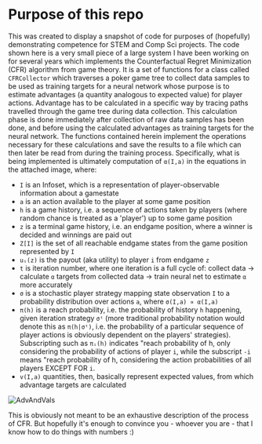 # Purpose of this repo
This was created to display a snapshot of code for purposes of (hopefully) demonstrating competence for STEM and Comp Sci projects.
The code shown here is a very small piece of a large system I have been working on for several years which implements the Counterfactual Regret Minimization (CFR) algorithm from game theory. It is a set of functions for a class called `CFRCollector` which traverses a poker game tree to collect data samples to be used as training targets for a neural network whose purpose is to estimate advantages (a quantity analogous to expected value) for player actions. Advantage has to be calculated in a specific way by tracing paths travelled through the game tree during data collection. This calculation phase is done immediately after collection of raw data samples has been done, and before using the calculated advantages as training targets for the neural network. The functions contained herein implement the operations necessary for these calculations and save the results to a file which can then later be read from during the training process. Specifically, what is being implemented is ultimately computation of `α(I,a)` in the equations in the attached image, where:

* `I` is an Infoset, which is a representation of player-observable information about a gamestate
* `a` is an action available to the player at some game position
* `h` is a game history, i.e. a sequence of actions taken by players (where random chance is treated as a 'player') up to some game position
* `z` is a terminal game history, i.e. an endgame position, where a winner is decided and winnings are paid out
* `Z[I]` is the set of all reachable endgame states from the game position represented by `I`
* `uᵢ(z)` is the payout (aka utility) to player `i` from endgame `z`
* `t` is iteration number, where one iteration is a full cycle of: collect data → calculate `α` targets from collected data → train neural net to estimate `α` more accurately
* `σ` is a stochastic player strategy mapping state observation `I` to a probability distribution over actions `a`, where `σ(I,a) ∝ α(I,a)`
* `π(h)` is a reach probability, i.e. the probability of history `h` happening, given iteration strategy `σᵗ` (more traditional probability notation would denote this as `π(h|σᵗ)`, i.e. the probability of a particular sequence of player actions is obviously dependent on the players' strategies). Subscripting such as `πᵢ(h)` indicates "reach probability of h, only considering the probability of actions of player `i`, while the subscript `-i` means "reach probability of h, considering the action probabilities of all players EXCEPT FOR `i`.
* `v(I,a)` quantities, then, basically represent expected values, from which advantage targets are calculated
  
![AdvAndVals](https://github.com/user-attachments/assets/44ec0e5e-9e87-429d-b431-1ff84224728a)

This is obviously not meant to be an exhaustive description of the process of CFR. But hopefully it's enough to convince you - whoever you are - that I know how to do things with numbers :)
